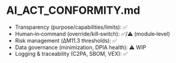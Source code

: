 # AI_ACT_CONFORMITY.md

- Transparency (purpose/capabilities/limits): ✅
- Human‑in‑command (override/kill‑switch): ✅/⚠️ (module‑level)
- Risk management (ΔM11.3 thresholds): ✅
- Data governance (minimization, DPIA health): ⚠️ WIP
- Logging & traceability (C2PA, SBOM, VEX): ✅
